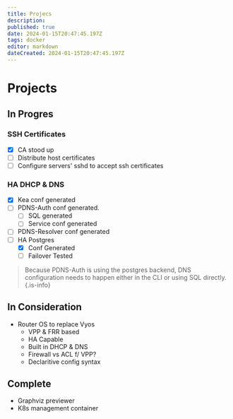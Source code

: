 ```yaml
---
title: Projecs
description: 
published: true
date: 2024-01-15T20:47:45.197Z
tags: docker
editor: markdown
dateCreated: 2024-01-15T20:47:45.197Z
---
```


# Projects
## In Progres
### SSH Certificates
- [X] CA stood up
- [ ] Distribute host certificates
- [ ] Configure servers' sshd to accept ssh certificates
### HA DHCP & DNS
- [X] Kea conf generated
- [ ] PDNS-Auth conf generated.
  - [ ] SQL generated
  - [ ] Service conf generated
- [ ] PDNS-Resolver conf generated
- [ ] HA Postgres
  - [X] Conf Generated
  - [ ] Failover Tested
> Because PDNS-Auth is using the postgres backend, DNS configuration needs to happen either in the CLI or using SQL directly.
{.is-info}
## In Consideration
- Router OS to replace Vyos
  - VPP & FRR based
  - HA Capable
  - Built in DHCP & DNS
  - Firewall vs ACL f/ VPP?
  - Declaritive config syntax
## Complete
- Graphviz previewer
- K8s management container